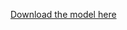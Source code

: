 [Download the model here](https://drive.google.com/file/d/1Hh3x5aPbWRnmR-bx5DNS-SWrmHNhx73f/view?usp=drive_link)
